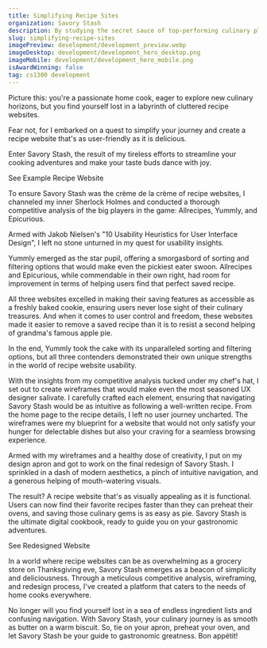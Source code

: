 ```yaml
---
title: Simplifying Recipe Sites
organization: Savory Stash
description: By studying the secret sauce of top-performing culinary platforms, I whipped up a design that's as visually appealing as it is functional, ensuring users can find their favorite recipes faster than they can burn their toast.
slug: simplifying-recipe-sites
imagePreview: development/development_preview.webp
imageDesktop: development/development_hero_desktop.png
imageMobile: development/development_hero_mobile.png
isAwardWinning: false
tag: cs1300 development
---
```


<div class="px-5 md:px-24 2xl:p-32 h-full py-20">
<Section title="Background" image="development/development_allrecipes_original.png" alt="Example of a recipe website">
<p class="mb-4">Picture this: you're a passionate home cook, eager to explore new culinary horizons, but you find yourself lost in a labyrinth of cluttered recipe websites.</p> 

<p clas="mb-4">Fear not, for I embarked on a quest to simplify your journey and create a recipe website that's as user-friendly as it is delicious.</p> 

<p class="mb-8">Enter Savory Stash, the result of my tireless efforts to streamline your cooking adventures and make your taste buds dance with joy.</p>
<CustomLink
    to="https://www.allrecipes.com/"
    target="_blank"
    rel="noopener noreferrer"
    class="inline-flex bg-yellow-200 hover:bg-yellow-300 text-primary font-display px-8 py-4 rounded-full border-2 border-black hover:shadow-neo text-lg md:text-xl tracking-wide text-center"
>
    See Example Recipe Website
</CustomLink>
</Section>
</div>

<div class="px-5 md:px-24 2xl:p-32 h-full py-20">
<Section title="Competitive Analysis" reverse="true" image="development/development_competitive_analysis.png" alt="Comparison table of recipe websites">
<p class="mb-4">To ensure Savory Stash was the crème de la crème of recipe websites, I channeled my inner Sherlock Holmes and conducted a thorough competitive analysis of the big players in the game: Allrecipes, Yummly, and Epicurious.</p> 

<p class="mb-4">Armed with <CustomLink to="https://www.nngroup.com/articles/ten-usability-heuristics/" target="_blank"
    rel="noopener noreferrer">Jakob Nielsen's "10 Usability Heuristics for User Interface Design"</CustomLink>, I left no stone unturned in my quest for usability insights.</p>

<p class="mb-4">Yummly emerged as the star pupil, offering a smorgasbord of sorting and filtering options that would make even the pickiest eater swoon. Allrecipes and Epicurious, while commendable in their own right, had room for improvement in terms of helping users find that perfect saved recipe.</p>

<p class="mb-4">All three websites excelled in making their saving features as accessible as a freshly baked cookie, ensuring users never lose sight of their culinary treasures. And when it comes to user control and freedom, these websites made it easier to remove a saved recipe than it is to resist a second helping of grandma's famous apple pie.</p>

In the end, Yummly took the cake with its unparalleled sorting and filtering options, but all three contenders demonstrated their own unique strengths in the world of recipe website usability.

</Section>
</div>

<div class="px-5 md:px-24 2xl:p-32 h-full py-20">
<Section title="Wireframing" image="development/development_wireframing.png" alt="Comparison table of recipe websites">
With the insights from my competitive analysis tucked under my chef's hat, I set out to create wireframes that would make even the most seasoned UX designer salivate. I carefully crafted each element, ensuring that navigating Savory Stash would be as intuitive as following a well-written recipe.
From the home page to the recipe details, I left no user journey uncharted. The wireframes were my blueprint for a website that would not only satisfy your hunger for delectable dishes but also your craving for a seamless browsing experience.
</Section>
</div>

<div class="px-5 md:px-24 2xl:p-32 h-full py-20">
<Section title="Final Redesign" reverse="true" image="development/development_final_redesign.png" alt="Comparison table of recipe websites">
<p class="mb-4">Armed with my wireframes and a healthy dose of creativity, I put on my design apron and got to work on the final redesign of Savory Stash. I sprinkled in a dash of modern aesthetics, a pinch of intuitive navigation, and a generous helping of mouth-watering visuals.</p>
<p class="mb-8">The result? A recipe website that's as visually appealing as it is functional. Users can now find their favorite recipes faster than they can preheat their ovens, and saving those culinary gems is as easy as pie. Savory Stash is the ultimate digital cookbook, ready to guide you on your gastronomic adventures.</p>
<CustomLink
    to="https://nicolasperez19.github.io/cs1300-v2-development/"
    target="_blank"
    rel="noopener noreferrer"
    class="inline-flex bg-yellow-200 hover:bg-yellow-300 text-primary font-display px-8 py-4 rounded-full border-2 border-black hover:shadow-neo text-lg md:text-xl tracking-wide text-center"
>
    See Redesigned Website
</CustomLink>
</Section>
</div>

<div class="px-5 md:px-24 2xl:p-32 h-full py-20">
<Section title="Conclusion" image="development/development_conclusion.png" alt="Comparison table of recipe websites">
<p class="mb-4">In a world where recipe websites can be as overwhelming as a grocery store on Thanksgiving eve, Savory Stash emerges as a beacon of simplicity and deliciousness. Through a meticulous competitive analysis, wireframing, and redesign process, I've created a platform that caters to the needs of home cooks everywhere.</p>

No longer will you find yourself lost in a sea of endless ingredient lists and confusing navigation. With Savory Stash, your culinary journey is as smooth as butter on a warm biscuit. So, tie on your apron, preheat your oven, and let Savory Stash be your guide to gastronomic greatness. Bon appétit!

</Section>
</div>
